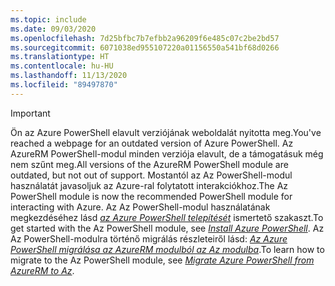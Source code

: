 ```yaml
---
ms.topic: include
ms.date: 09/03/2020
ms.openlocfilehash: 7d25bfbc7b7efbb2a96209f6e485c07c2be2bd57
ms.sourcegitcommit: 6071038ed955107220a01156550a541bf68d0266
ms.translationtype: HT
ms.contentlocale: hu-HU
ms.lasthandoff: 11/13/2020
ms.locfileid: "89497870"
---
```

> [!IMPORTANT]
> <span data-ttu-id="0ab0a-101">Ön az Azure PowerShell elavult verziójának weboldalát nyitotta meg.</span><span class="sxs-lookup"><span data-stu-id="0ab0a-101">You've reached a webpage for an outdated version of Azure PowerShell.</span></span> <span data-ttu-id="0ab0a-102">Az AzureRM PowerShell-modul minden verziója elavult, de a támogatásuk még nem szűnt meg.</span><span class="sxs-lookup"><span data-stu-id="0ab0a-102">All versions of the AzureRM PowerShell module are outdated, but not out of support.</span></span> <span data-ttu-id="0ab0a-103">Mostantól az Az PowerShell-modul használatát javasoljuk az Azure-ral folytatott interakciókhoz.</span><span class="sxs-lookup"><span data-stu-id="0ab0a-103">The Az PowerShell module is now the recommended PowerShell module for interacting with Azure.</span></span> <span data-ttu-id="0ab0a-104">Az Az PowerShell-modul használatának megkezdéséhez lásd [_az Azure PowerShell telepítését_](https://docs.microsoft.com/powershell/azure/install-az-ps) ismertető szakaszt.</span><span class="sxs-lookup"><span data-stu-id="0ab0a-104">To get started with the Az PowerShell module, see [_Install Azure PowerShell_](https://docs.microsoft.com/powershell/azure/install-az-ps).</span></span> <span data-ttu-id="0ab0a-105">Az Az PowerShell-modulra történő migrálás részleteiről lásd: [_Az Azure PowerShell migrálása az AzureRM modulból az Az modulba_](https://aka.ms/azpsmigrate).</span><span class="sxs-lookup"><span data-stu-id="0ab0a-105">To learn how to migrate to the Az PowerShell module, see [_Migrate Azure PowerShell from AzureRM to Az_](https://aka.ms/azpsmigrate).</span></span>
